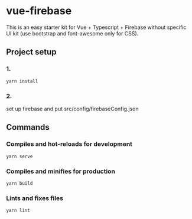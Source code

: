 # vue-firebase

This is an easy starter kit for Vue + Typescript +
Firebase without specific UI kit (use bootstrap and font-awesome only
for CSS).

## Project setup

### 1. 
```
yarn install
```

### 2.

set up firebase and
put src/config/firebaseConfig.json


## Commands

### Compiles and hot-reloads for development
```
yarn serve
```

### Compiles and minifies for production
```
yarn build
```

### Lints and fixes files
```
yarn lint
```
